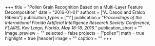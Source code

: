 +++
title = "Pollen Grain Recognition Based on a Multi-Layer Feature Decomposition"
date = "2016-01-01"
authors = ["A. Daood and Eraldo Ribeiro"]
publication_types = ["1"]
publication = "_Proceedings of the International Florida Artificial Intelligence Research Society Conference, FLAIRS, Key Largo, Florida, May 16-18, 2016._"
publication_short = ""
image_preview = ""
selected = false
projects = ["pollen"]
math = true
highlight = true
[header]
image = ""
caption = ""
+++

